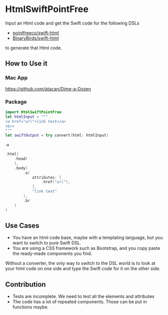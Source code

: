 # HtmlSwiftPointFree

Input an Html code and get the Swift code for the following DSLs 
* <a href="https://github.com/pointfreeco/swift-html">pointfreeco/swift-html</a> 
* <a href="https://github.com/BinaryBirds/swift-html">BinaryBirds/swift-html</a>  

to generate that Html code.
## How to Use it
### Mac App
https://github.com/atacan/Dime-a-Dozen
### Package
```swift
import HtmlSwiftPointFree
let htmlInput = """
<a href="url">link text</a>
<br>
"""
let swiftOutput = try convert(html: htmlInput)
```
->
```swift
.html(
    .head(
    ),
    .body(
        .a(
            attributes: [
                .href("url"),
            ],
            "link text"
        ),
        .br
    )
)
```
## Use Cases
* You have an html code base, maybe with a templating language, but you want to switch to pure Swift DSL.
* You are using a CSS framework such as Bootstrap, and you copy paste the ready-made components you find.   
  
Without a converter, the only way to switch to the DSL world is to look at your html code on one side and type the Swift code for it on the other side.
## Contribution
* Tests are incomplete. We need to test all the elements and attributes
* The code has a lot of repeated components. Those can be put in functions maybe.
